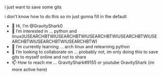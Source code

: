 i just want to save some gits







i don't know how to do this so im just gonna fill in the default
- 👋 Hi, I’m @GravityShark0
- 👀 I’m interested in ... python and linux(IUSEARCHBTWIUSEARCHBTWIUSEARCHBTWIUSEARCHBTWIUSEARCHBTWIUSEARCHBTWIUSEARCHBTW)
- 🌱 I’m currently learning ... arch linux and relearning python
- 💞️ I’m looking to collaborate on ... probably not, im only doing this to save gits to myself online and not to share
- 📫 How to reach me ... GravityShark#9155 or youtube GravityShark (im more active here)

<!---
GravityShark0/GravityShark0 is a ✨ special ✨ repository because its `README.md` (this file) appears on your GitHub profile.
You can click the Preview link to take a look at your changes.
--->
